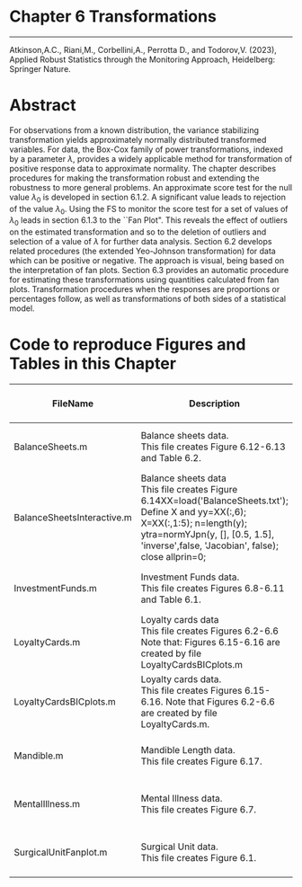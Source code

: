 # Chapter 6 Transformations


---
Atkinson,A.C., Riani,M., Corbellini,A., Perrotta D., and Todorov,V. (2023), Applied Robust Statistics through the Monitoring Approach, Heidelberg: Springer Nature.

# Abstract
 For observations from a known distribution, the variance stabilizing transformation yields approximately normally distributed transformed variables. For data, the Box-Cox family of power transformations, indexed by a parameter $\lambda$, provides a widely applicable method for transformation of positive response data to approximate normality. The chapter describes procedures for making the transformation robust and extending the robustness to more general problems.
  An approximate score test for the null value  $\lambda_0$ is developed in section 6.1.2. A significant value leads to rejection of the value $\lambda_0$. Using the FS to monitor the score test for a set of values of $\lambda_0$ leads in section 6.1.3 to the ``Fan Plot". This reveals the effect of outliers on the estimated transformation and so to the deletion of outliers and selection of a value of $\lambda$ for further data analysis. Section 6.2 develops related procedures (the extended Yeo-Johnson transformation) for data which can be positive or negative.
The approach is visual, being based on the interpretation of fan plots. Section 6.3 provides an automatic procedure for estimating these transformations  using quantities calculated from fan plots.  Transformation procedures  when the responses are proportions or percentages follow, as well as transformations of both sides of a statistical model.

# Code to reproduce Figures and Tables in this Chapter




| FileName | Description | Open in MATLAB on line | Jupiter notebook |  |---|---|---|---|  |BalanceSheets.m|Balance sheets data.<br/> This file creates Figure 6.12-6.13 and Table 6.2.|[![Open in MATLAB Online](https://www.mathworks.com/images/responsive/global/open-in-matlab-online.svg)](https://matlab.mathworks.com/open/github/v1?repo=UniprJRC/FigMonitoringBook&file=cap6//BalanceSheets.m)| [[ipynb](BalanceSheets.ipynb)]|BalanceSheetsInteractive.m|Balance sheets data<br/> This file creates Figure 6.14XX=load('BalanceSheets.txt'); Define X and yy=XX(:,6); X=XX(:,1:5); n=length(y); ytra=normYJpn(y, [], [0.5, 1.5], 'inverse',false, 'Jacobian', false); close allprin=0;|[![Open in MATLAB Online](https://www.mathworks.com/images/responsive/global/open-in-matlab-online.svg)](https://matlab.mathworks.com/open/github/v1?repo=UniprJRC/FigMonitoringBook&file=cap6//BalanceSheetsInteractive.m)| [[ipynb](BalanceSheetsInteractive.ipynb)]|InvestmentFunds.m|Investment Funds data.<br/> This file creates Figures 6.8-6.11 and Table 6.1.|[![Open in MATLAB Online](https://www.mathworks.com/images/responsive/global/open-in-matlab-online.svg)](https://matlab.mathworks.com/open/github/v1?repo=UniprJRC/FigMonitoringBook&file=cap6//InvestmentFunds.m)| [[ipynb](InvestmentFunds.ipynb)]|LoyaltyCards.m|Loyalty cards data<br/> This file creates Figures 6.2-6.6 Note that: Figures 6.15-6.16 are created by file LoyaltyCardsBICplots.m|[![Open in MATLAB Online](https://www.mathworks.com/images/responsive/global/open-in-matlab-online.svg)](https://matlab.mathworks.com/open/github/v1?repo=UniprJRC/FigMonitoringBook&file=cap6//LoyaltyCards.m)| [[ipynb](LoyaltyCards.ipynb)]|LoyaltyCardsBICplots.m|Loyalty cards data.<br/> This file creates Figures 6.15-6.16. Note that Figures 6.2-6.6 are created by file LoyaltyCards.m.|[![Open in MATLAB Online](https://www.mathworks.com/images/responsive/global/open-in-matlab-online.svg)](https://matlab.mathworks.com/open/github/v1?repo=UniprJRC/FigMonitoringBook&file=cap6//LoyaltyCardsBICplots.m)| [[ipynb](LoyaltyCardsBICplots.ipynb)]|Mandible.m|Mandible Length data.<br/> This file creates Figure 6.17.|[![Open in MATLAB Online](https://www.mathworks.com/images/responsive/global/open-in-matlab-online.svg)](https://matlab.mathworks.com/open/github/v1?repo=UniprJRC/FigMonitoringBook&file=cap6//Mandible.m)| [[ipynb](Mandible.ipynb)]|MentalIllness.m|Mental Illness data.<br/> This file creates Figure 6.7.|[![Open in MATLAB Online](https://www.mathworks.com/images/responsive/global/open-in-matlab-online.svg)](https://matlab.mathworks.com/open/github/v1?repo=UniprJRC/FigMonitoringBook&file=cap6//MentalIllness.m)| [[ipynb](MentalIllness.ipynb)]|SurgicalUnitFanplot.m|Surgical Unit data.<br/> This file creates Figure 6.1.|[![Open in MATLAB Online](https://www.mathworks.com/images/responsive/global/open-in-matlab-online.svg)](https://matlab.mathworks.com/open/github/v1?repo=UniprJRC/FigMonitoringBook&file=cap6//SurgicalUnitFanplot.m)| [[ipynb](SurgicalUnitFanplot.ipynb)]